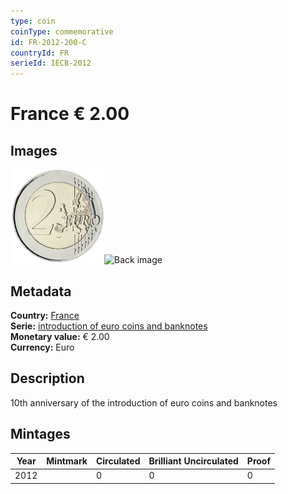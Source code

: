 ```yaml
---
type: coin
coinType: commemorative
id: FR-2012-200-C
countryId: FR
serieId: IECB-2012
---
```


# France € 2.00

## Images

<img src="../../Images/common-2007-200.png" height="150" alt="Front image"><img src="Images/FR-2012-200-000.png" height="150" alt="Back image">

## Metadata

**Country:** [France](../../Countries/France/index.md)\
**Serie:** [introduction of euro coins and banknotes](index.md)\
**Monetary value:** € 2.00\
**Currency:** Euro

## Description
10th anniversary of the introduction of euro coins and banknotes

## Mintages

| Year | Mintmark | Circulated | Brilliant Uncirculated | Proof |
| ---- | -------- | ---------- | ---------------------- | ----- |
| 2012 |  | 0| 0 | 0 |
